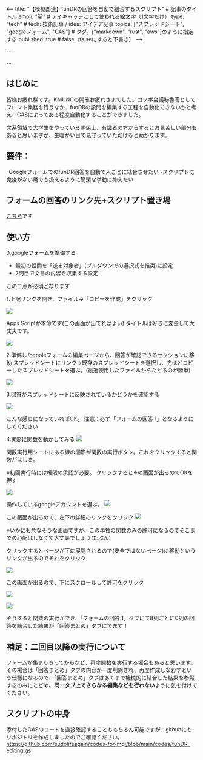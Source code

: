 <--
title: "【模擬国連】funDRの回答を自動で結合するスクリプト" # 記事のタイトル
emoji: "😸" # アイキャッチとして使われる絵文字（1文字だけ）
type: "tech" # tech: 技術記事 / idea: アイデア記事
topics: ["スプレッドシート", "googleフォーム", "GAS"] # タグ。["markdown", "rust", "aws"]のように指定する
published: true # false（falseにすると下書き）
-->

--
<script type="text/javascript">
    (function(c,l,a,r,i,t,y){
        c[a]=c[a]||function(){(c[a].q=c[a].q||[]).push(arguments)};
        t=l.createElement(r);t.async=1;t.src="https://www.clarity.ms/tag/"+i;
        y=l.getElementsByTagName(r)[0];y.parentNode.insertBefore(t,y);
    })(window, document, "clarity", "script", "nszfhcxm9i");
</script>
--

## はじめに
皆様お疲れ様です。KMUNCの開催お疲れさまでした。コソボ会議秘書官としてフロント業務を行うなか、funDRの設問を編集する工程を自動化できないかと考え、GASによってある程度自動化することができました。

文系領域で大学生をやっている関係上、有識者の方からするとお見苦しい部分もあると思いますが、生暖かい目で見守っていただけると助かります。

## 要件：
-GoogleフォームでのfunDR回答を自動で人ごとに結合させたい
-スクリプトに免疫がない層でも扱えるように簡潔な挙動に抑えたい

## フォームの回答のリンク先+スクリプト置き場
[こちら](https://docs.google.com/spreadsheets/d/1FambOXWB5kMmKNdFPbb6rzyMvRj_R92Bd8NfyMXpO4U/edit?gid=1887112765#gid=1887112765)です

## 使い方
0.googleフォームを準備する
- 最初の設問を「送る対象者」(プルダウンでの選択式を推奨)に設定
- 2問目で文言の内容を収集する設定

この二点が必須となります

1.上記リンクを開き、ファイル→「コピーを作成」をクリック

![](https://storage.googleapis.com/zenn-user-upload/c3268009f5dd-20240826.png)

Apps Scriptが本命です(この画面が出てればよい)
タイトルは好きに変更して大丈夫です。

![](https://storage.googleapis.com/zenn-user-upload/313eb5a2272b-20240826.png)

2.準備したgooleフォームの編集ページから、回答が確認できるセクションに移動
スプレッドシートにリンク→既存のスプレッドシートを選択し、先ほどコピーしたスプレッドシートを選ぶ。(最近使用したファイルからたどるのが簡単)

![](https://storage.googleapis.com/zenn-user-upload/9b363d3af621-20240826.png)

3.回答がスプレッドシートに反映されているかどうかを確認する

![](https://storage.googleapis.com/zenn-user-upload/261e98c9a262-20240826.png)

こんな感じになっていればOK。
注意：必ず「フォームの回答 1」となるようにしてください

4.実際に関数を動かしてみる
![](https://storage.googleapis.com/zenn-user-upload/a29009bd91c2-20240826.png)

関数実行用シートにある緑の図形が関数の実行ボタン。これをクリックすると関数がはしる。

※初回実行時には権限の承認が必要。
クリックすると↓の画面が出るのでOKを押す

![](https://storage.googleapis.com/zenn-user-upload/ee5f25fc5e36-20240826.png)


操作しているgoogleアカウントを選ぶ。
![](https://storage.googleapis.com/zenn-user-upload/3a74852418f3-20240826.png)

この画面が出るので、左下の詳細のリンクをクリック
![](https://storage.googleapis.com/zenn-user-upload/a0344b4c8a3a-20240826.png)

※いかにも危なそうな画面ですが、この単独の関数のみの許可になるのでそこまでの心配はしなくて大丈夫でしょう(たぶん)

クリックするとページが下に展開されるので(安全ではないページ)に移動というリンクが出るのでそれをクリック

![](https://storage.googleapis.com/zenn-user-upload/71626e0dd80f-20240826.png)

この画面が出るので、下にスクロールして許可をクリック

![](https://storage.googleapis.com/zenn-user-upload/abdc5f934eda-20240826.png)



![](https://storage.googleapis.com/zenn-user-upload/329571b6387a-20240826.png)

そうすると関数の実行ができ、「フォームの回答 1」タブにてB列ごとにC列の回答を結合した結果が「回答まとめ」タブにでます！



## 補足：二回目以降の実行について
フォームが集まりきってからなど、再度関数を実行する場合もあると思います。その場合は「回答まとめ」タブの内容が一度削除され、再度作成しなおすという仕様になるので、「回答まとめ」タブはあくまで機械的に結合した結果を参照するのみにとどめ、**同一タブ上でさらなる編集などを行わない**ように気を付けてください。

## スクリプトの中身
添付したGASのコードを直接確認することももちろん可能ですが、githubにもリポジトリを作成しましたのでご確認ください。
https://github.com/sudolifeagain/codes-for-mgi/blob/main/codes/funDR-editing.gs

